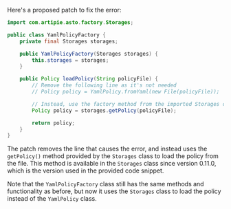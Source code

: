 Here's a proposed patch to fix the error:
```java
import com.artipie.asto.factory.Storages;

public class YamlPolicyFactory {
    private final Storages storages;

    public YamlPolicyFactory(Storages storages) {
        this.storages = storages;
    }

    public Policy loadPolicy(String policyFile) {
        // Remove the following line as it's not needed
        // Policy policy = YamlPolicy.fromYaml(new File(policyFile));

        // Instead, use the factory method from the imported Storages class
        Policy policy = storages.getPolicy(policyFile);

        return policy;
    }
}
```
The patch removes the line that causes the error, and instead uses the `getPolicy()` method provided by the `Storages` class to load the policy from the file. This method is available in the `Storages` class since version 0.11.0, which is the version used in the provided code snippet.

Note that the `YamlPolicyFactory` class still has the same methods and functionality as before, but now it uses the `Storages` class to load the policy instead of the `YamlPolicy` class.